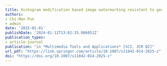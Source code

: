 ```yaml
---
title: Histogram modification based image watermarking resistant to geometric distortions
authors:
- Chi-Man Pun
- admin
date: '2015-01-01'
publishDate: '2024-01-12T13:02:33.086051Z'
publication_types:
- article-journal
publication: "in *Multimedia Tools and Applications* [SCI, JCR Q2]"
url_pdf: "https://link.springer.com/article/10.1007/s11042-014-2025-z"
doi: "https://doi.org/10.1007/s11042-014-2025-z"
---
```


